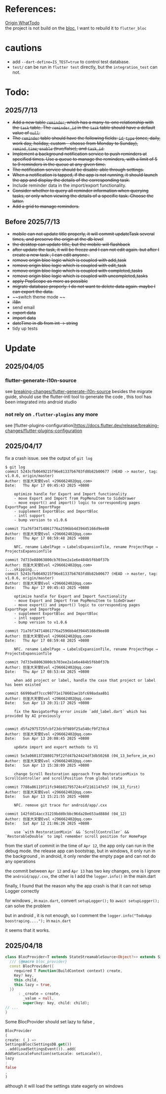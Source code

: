 # References:

[Origin WhatTodo](https://github.com/burhanrashid52/WhatTodo) <br/>
the project is not build on the [bloc](https://bloclibrary.dev/), I want to rebuild it
to `flutter_bloc`

# cautions

- add `--dart-define=IS_TEST=true` to control test database.
- `test/` can be run in `flutter test` directly, but the `integration_test` can not.

# Todo:

## 2025/7/13

- ~~Add a new table `reminder`, which has a many-to-one relationship with the `task` table. The `reminder_id` in the `task` table should have a default value of `null`.~~
- ~~The `reminder` table should have the following fields: `id`, `type` (once, daily, work day, holiday, custom - choose from Monday to Sunday), `remind_time`, `enable` (true/false), and `task_id`.~~
- ~~Implement a background notification service to push reminders at specified times. Use a queue to manage the reminders, with a limit of 5 to 9 reminders in the queue at any given time.~~
- ~~The notification service should be disable-able through settings.~~
- ~~When a notification is tapped, if the app is not running, it should launch the app and display the details of the corresponding task.~~
- Include reminder data in the import/export functionality.
- ~~Consider whether to query all reminder information when querying tasks, or only when viewing the details of a specific task. Choose the latter.~~
- ~~Add a grid to manage reminders.~~

## Before 2025/7/13

- ~~mobile can not update title properly, it will commit updateTask several times, and preserve the
  origin at the db level~~
- ~~the desktop can update title, but the mobile will flashback~~
- ~~after update the task, it will be freeze and I can not edit again. but after I create a new
  task , I can edit anyone .~~
- ~~remove origin bloc logic which is coupled with add_task~~
- ~~remove origin bloc logic which is coupled with edit_task~~
- ~~remove origin bloc logic which is coupled with completed_tasks~~
- ~~remove origin bloc logic which is coupled with uncompleted_tasks~~
- ~~apply PopScope as more as possible~~
- ~~migrate database properly. I do not want to delete data again. maybe I can export the data.~~
- ~~switch theme mode ~~
- ~~i18n~~
- send email
- ~~export data~~
- ~~import data~~
- ~~dateTime in db from int -> string~~
- tidy up tests

# Update

## 2025/04/05

### flutter-generate-i10n-source

see [breaking-changes/flutter-generate-i10n-source](https://docs.flutter.dev/release/breaking-changes/flutter-generate-i10n-source)
besides the migrate guide, should use the flutter-intl tool to generate the code , this tool has
been integrated into android studio

### not rely on `.flutter-plugins` any more

see [flutter-plugins-configuration]https://docs.flutter.dev/release/breaking-changes/flutter-plugins-configuration

## 2025/04/17

fix a crash issue.
see the output of `git log`

```shell
$ git log 
commit 5243cfb0649215f96e81337b6703fd8b82b00677 (HEAD -> master, tag: v1.0.6, origin/master)
Author: 创圣大天使Evol <296662402@qq.com>
Date:   Thu Apr 17 09:45:43 2025 +0800

    optimize handle for Export and Import functionality
    - move Export and Import from PopMenuItem to SideDrawer
    - move export() and import() logic to corresponding pages ExportPage and ImportPage
    - supplement ExportBloc and ImportBloc
    - intl support
    - bump version to v1.0.6

commit 71a76f34714861776a2596bb4d39445166d9ee80
Author: 创圣大天使Evol <296662402@qq.com>
Date:   Thu Apr 17 08:59:48 2025 +0800

    NFC. rename LabelPage → LabelsExpansionTile, rename ProjectPage → ProjectsExpansionTile

commit 7d733e88063800cb703ee2a1e6e484b5f6b0f37b
Author: 创圣大天使Evol <296662402@qq.com>
:...skipping...
commit 5243cfb0649215f96e81337b6703fd8b82b00677 (HEAD -> master, tag: v1.0.6, origin/master)
Author: 创圣大天使Evol <296662402@qq.com>
Date:   Thu Apr 17 09:45:43 2025 +0800

    optimize handle for Export and Import functionality
    - move Export and Import from PopMenuItem to SideDrawer
    - move export() and import() logic to corresponding pages ExportPage and ImportPage
    - supplement ExportBloc and ImportBloc
    - intl support
    - bump version to v1.0.6

commit 71a76f34714861776a2596bb4d39445166d9ee80
Author: 创圣大天使Evol <296662402@qq.com>
Date:   Thu Apr 17 08:59:48 2025 +0800

    NFC. rename LabelPage → LabelsExpansionTile, rename ProjectPage → ProjectsExpansionTile

commit 7d733e88063800cb703ee2a1e6e484b5f6b0f37b
Author: 创圣大天使Evol <296662402@qq.com>
Date:   Thu Apr 17 08:53:44 2025 +0800

    when add project or label, handle the case that project or label has been existed

commit 66990adf7ccc90771e178602ae1bfc698adaa8b1
Author: 创圣大天使Evol <296662402@qq.com>
Date:   Sun Apr 13 20:31:17 2025 +0800

    fix the NavigatorPop error inside `add_label.dart` which has provided by AI previously


commit d5fa2975725fcbf23dc9f989f25a540cf9f27dc4
Author: 创圣大天使Evol <296662402@qq.com>
Date:   Sun Apr 13 20:08:45 2025 +0800

    update import and export methods to V1

commit 5e3a0601372880179f22fd47b24424df3db50268 (04_13_before_im_ex)
Author: 创圣大天使Evol <296662402@qq.com>
Date:   Sun Apr 13 15:38:09 2025 +0800

    change Scroll Restoration approach from RestorationMixin to ScrollController and scrollPosition from global state

commit 7788a86119f11fc946b81795724c4f2161147e57 (04_13_first)
Author: 创圣大天使Evol <296662402@qq.com>
Date:   Sun Apr 13 15:21:55 2025 +0800

    NFC. remove git trace for android/app/.cxx

commit 142fdd14acc31219bdd0cbbc96da28e653ad888d (04_12)
Author: 创圣大天使Evol <296662402@qq.com>
Date:   Sat Apr 12 21:06:26 2025 +0800

    use `with RestorationMixin` && `ScrollController` && `RestorableDouble` to impl remember scroll position for HomePage
```

from the start of commit in the time of `Apr 12`, the app only can run in the debug mode. the
release app can bootstrap, but in windows, it only run in the background , in android, it only
render the empty page and can not do any operations

the commit between `Apr 12` and `Apr 13` has two key changes, one is I ignore the
`android/app/.cxx`, the other is I add the `logger.info()` in the main.dart

finally, I found that the reason why the app crash is that it can not setup Logger correctly

for windows , in `main.dart`, convert `setupLogger();`  to `await setupLogger();` can solve the
problem

but in android , it is not enough, so I comment the `logger.info("TodoApp boostraping....");` in
`main.dart`

it seems that it works.

## 2025/04/18

```dart
class BlocProvider<T extends StateStreamableSource<Object?>> extends SingleChildStatelessWidget {
  /// {@macro bloc_provider}
  const BlocProvider({
    required T Function(BuildContext context) create,
    Key? key,
    this.child,
    this.lazy = true,
  })
      : _create = create,
        _value = null,
        super(key: key, child: child);
// ...
}
```

Some BlocProvider should set lazy to false ,

```dart
BlocProvider
(
create: (_) =>
SettingsBloc(SettingsDB.get())
..add(LoadSettingsEvent())..add(
AddSetLocaleFunction(setLocale: setLocale)),
lazy
:
false
,
)
```

although it will load the settings state eagerly on windows 